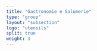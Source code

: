 ```yaml
---
title: "Gastronomie e Salumerie"
type: "group"
layout: "subsection"
logo: "utensils"
split: true
weight: 3
---
```

